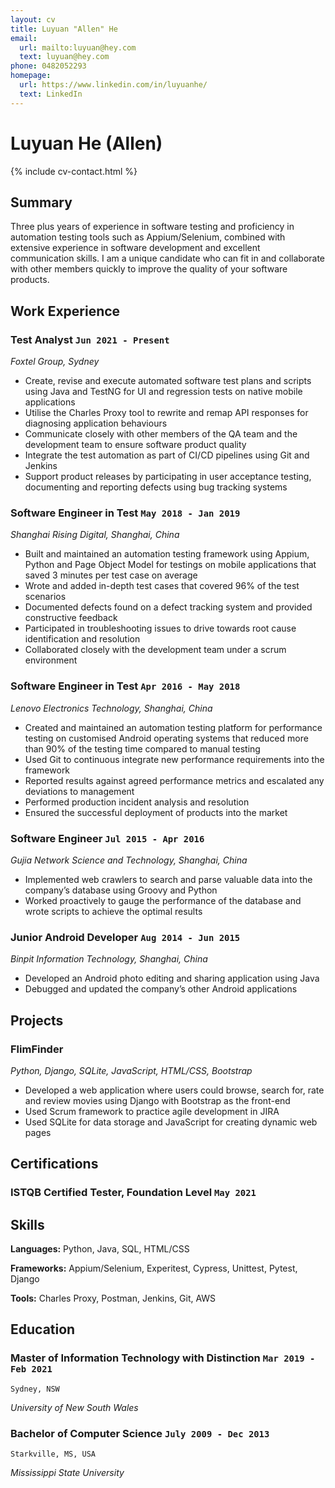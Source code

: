 ```yaml
---
layout: cv
title: Luyuan "Allen" He
email:
  url: mailto:luyuan@hey.com
  text: luyuan@hey.com
phone: 0482052293
homepage:
  url: https://www.linkedin.com/in/luyuanhe/
  text: LinkedIn
---
```


# Luyuan **He** (Allen)

<!--
include contact information from the front matter
Supported arguments:
    - homepage: url, text
    - phone
    - email
-->

{% include cv-contact.html %}

## Summary

Three plus years of experience in software testing and proficiency in automation testing tools such as Appium/Selenium, combined with extensive experience in software development and excellent communication skills. I am a unique candidate who can fit in and collaborate with other members quickly to improve the quality of your software products.

## Work Experience

### **Test Analyst** `Jun 2021 - Present`

_Foxtel Group, Sydney_<br>
- Create, revise and execute automated software test plans and scripts using Java and TestNG for UI and regression tests on native mobile applications
- Utilise the Charles Proxy tool to rewrite and remap API responses for diagnosing application behaviours     
- Communicate closely with other members of the QA team and the development team to ensure software product quality
- Integrate the test automation as part of CI/CD pipelines using Git and Jenkins
- Support product releases by participating in user acceptance testing, documenting and reporting defects using bug tracking systems

### **Software Engineer in Test** `May 2018 - Jan 2019`

_Shanghai Rising Digital, Shanghai, China_<br>
- Built and maintained an automation testing framework using Appium, Python and Page Object Model for testings on mobile applications that saved 3 minutes per test case on average
- Wrote and added in-depth test cases that covered 96% of the test scenarios
- Documented defects found on a defect tracking system and provided constructive feedback
- Participated in troubleshooting issues to drive towards root cause identification and resolution
- Collaborated closely with the development team under a scrum environment

### **Software Engineer in Test** `Apr 2016 - May 2018`

_Lenovo Electronics Technology, Shanghai, China_<br>
- Created and maintained an automation testing platform for performance testing on customised Android operating systems that reduced more than 90% of the testing time compared to manual testing
- Used Git to continuous integrate new performance requirements into the framework
- Reported results against agreed performance metrics and escalated any deviations to management
- Performed production incident analysis and resolution
- Ensured the successful deployment of products into the market

### **Software Engineer** `Jul 2015 - Apr 2016`

_Gujia Network Science and Technology, Shanghai, China_<br>

- Implemented web crawlers to search and parse valuable data into the company’s database using Groovy and Python
- Worked proactively to gauge the performance of the database and wrote scripts to achieve the optimal results

### **Junior Android Developer** `Aug 2014 - Jun 2015`

_Binpit Information Technology, Shanghai, China_<br>
- Developed an Android photo editing and sharing application using Java
- Debugged and updated the company’s other Android applications

## Projects
### **FlimFinder**
_Python, Django, SQLite, JavaScript, HTML/CSS, Bootstrap_<br>
- Developed a web application where users could browse, search for, rate and review movies using Django with Bootstrap as the front-end
- Used Scrum framework to practice agile development in JIRA
- Used SQLite for data storage and JavaScript for creating dynamic web pages

## Certifications
### **ISTQB Certified Tester, Foundation Level** `May 2021`

## Skills
**Languages:** Python, Java, SQL, HTML/CSS<br>

**Frameworks:** Appium/Selenium, Experitest, Cypress, Unittest, Pytest, Django<br>

**Tools:** Charles Proxy, Postman, Jenkins, Git, AWS<br>

## Education

### **Master of Information Technology with Distinction** `Mar 2019 - Feb 2021`

```
Sydney, NSW
```

_University of New South Wales_

### **Bachelor of Computer Science** `July 2009 - Dec 2013`

```
Starkville, MS, USA
```

_Mississippi State University_

<!-- ### Footer

Last updated: Oct 21 2021 -->
